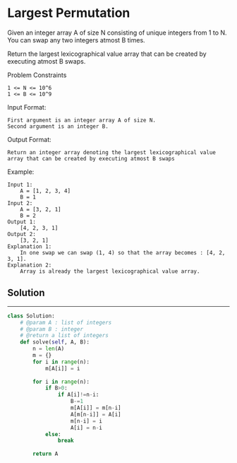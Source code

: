 <h1>Largest Permutation</h1>

<p>
Given an integer array A of size N consisting of unique integers from 1 to N. You can swap any two integers atmost B times.

Return the largest lexicographical value array that can be created by executing atmost B swaps.

Problem Constraints

    1 <= N <= 10^6
    1 <= B <= 10^9

Input Format:

    First argument is an integer array A of size N.
    Second argument is an integer B.

Output Format:

    Return an integer array denoting the largest lexicographical value array that can be created by executing atmost B swaps

Example:

    Input 1:
        A = [1, 2, 3, 4]
        B = 1
    Input 2:
        A = [3, 2, 1]
        B = 2
    Output 1:
        [4, 2, 3, 1]
    Output 2:
        [3, 2, 1]
    Explanation 1:
        In one swap we can swap (1, 4) so that the array becomes : [4, 2, 3, 1].
    Explanation 2:
        Array is already the largest lexicographical value array.

<h2>Solution</h2>

***

```python
class Solution:
    # @param A : list of integers
    # @param B : integer
    # @return a list of integers
    def solve(self, A, B):
        n = len(A)
        m = {}
        for i in range(n):
            m[A[i]] = i
        
        for i in range(n):
            if B>0:
                if A[i]!=n-i:
                    B-=1
                    m[A[i]] = m[n-i]
                    A[m[n-i]] = A[i]
                    m[n-i] = i
                    A[i] = n-i
            else:
                break
        
        return A
```
